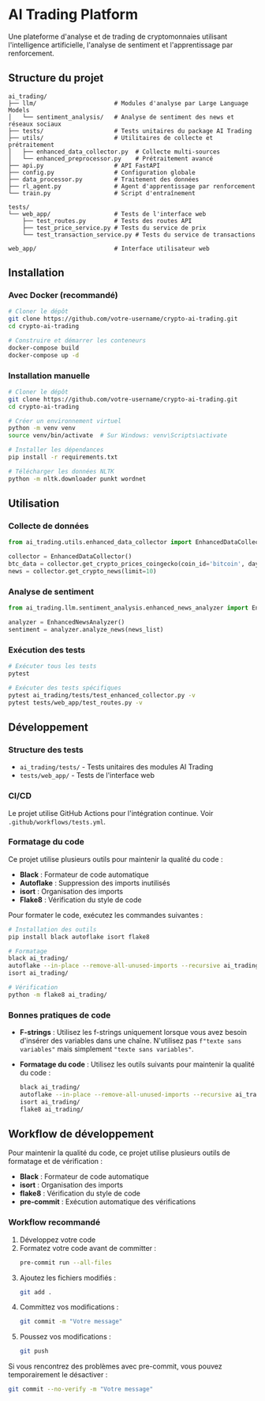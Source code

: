 # AI Trading Platform

Une plateforme d'analyse et de trading de cryptomonnaies utilisant l'intelligence artificielle, l'analyse de sentiment et l'apprentissage par renforcement.

## Structure du projet

```
ai_trading/
├── llm/                      # Modules d'analyse par Large Language Models
│   └── sentiment_analysis/   # Analyse de sentiment des news et réseaux sociaux
├── tests/                    # Tests unitaires du package AI Trading
├── utils/                    # Utilitaires de collecte et prétraitement
│   ├── enhanced_data_collector.py  # Collecte multi-sources
│   └── enhanced_preprocessor.py    # Prétraitement avancé
├── api.py                    # API FastAPI
├── config.py                 # Configuration globale
├── data_processor.py         # Traitement des données
├── rl_agent.py               # Agent d'apprentissage par renforcement
└── train.py                  # Script d'entraînement

tests/
└── web_app/                  # Tests de l'interface web
    ├── test_routes.py        # Tests des routes API
    ├── test_price_service.py # Tests du service de prix
    └── test_transaction_service.py # Tests du service de transactions

web_app/                      # Interface utilisateur web
```

## Installation

### Avec Docker (recommandé)

```bash
# Cloner le dépôt
git clone https://github.com/votre-username/crypto-ai-trading.git
cd crypto-ai-trading

# Construire et démarrer les conteneurs
docker-compose build
docker-compose up -d
```

### Installation manuelle

```bash
# Cloner le dépôt
git clone https://github.com/votre-username/crypto-ai-trading.git
cd crypto-ai-trading

# Créer un environnement virtuel
python -m venv venv
source venv/bin/activate  # Sur Windows: venv\Scripts\activate

# Installer les dépendances
pip install -r requirements.txt

# Télécharger les données NLTK
python -m nltk.downloader punkt wordnet
```

## Utilisation

### Collecte de données

```python
from ai_trading.utils.enhanced_data_collector import EnhancedDataCollector

collector = EnhancedDataCollector()
btc_data = collector.get_crypto_prices_coingecko(coin_id='bitcoin', days=30)
news = collector.get_crypto_news(limit=10)
```

### Analyse de sentiment

```python
from ai_trading.llm.sentiment_analysis.enhanced_news_analyzer import EnhancedNewsAnalyzer

analyzer = EnhancedNewsAnalyzer()
sentiment = analyzer.analyze_news(news_list)
```

### Exécution des tests

```bash
# Exécuter tous les tests
pytest

# Exécuter des tests spécifiques
pytest ai_trading/tests/test_enhanced_collector.py -v
pytest tests/web_app/test_routes.py -v
```

## Développement

### Structure des tests

- `ai_trading/tests/` - Tests unitaires des modules AI Trading
- `tests/web_app/` - Tests de l'interface web

### CI/CD

Le projet utilise GitHub Actions pour l'intégration continue. Voir `.github/workflows/tests.yml`.

### Formatage du code

Ce projet utilise plusieurs outils pour maintenir la qualité du code :

- **Black** : Formateur de code automatique
- **Autoflake** : Suppression des imports inutilisés
- **isort** : Organisation des imports
- **Flake8** : Vérification du style de code

Pour formater le code, exécutez les commandes suivantes :

```bash
# Installation des outils
pip install black autoflake isort flake8

# Formatage
black ai_trading/
autoflake --in-place --remove-all-unused-imports --recursive ai_trading/
isort ai_trading/

# Vérification
python -m flake8 ai_trading/
```

### Bonnes pratiques de code

- **F-strings** : Utilisez les f-strings uniquement lorsque vous avez besoin d'insérer des variables dans une chaîne.
  N'utilisez pas `f"texte sans variables"` mais simplement `"texte sans variables"`.

- **Formatage du code** : Utilisez les outils suivants pour maintenir la qualité du code :
  ```bash
  black ai_trading/
  autoflake --in-place --remove-all-unused-imports --recursive ai_trading/
  isort ai_trading/
  flake8 ai_trading/
  ```

## Workflow de développement

Pour maintenir la qualité du code, ce projet utilise plusieurs outils de formatage et de vérification :

- **Black** : Formateur de code automatique
- **isort** : Organisation des imports
- **flake8** : Vérification du style de code
- **pre-commit** : Exécution automatique des vérifications

### Workflow recommandé

1. Développez votre code
2. Formatez votre code avant de committer :
   ```bash
   pre-commit run --all-files
   ```
3. Ajoutez les fichiers modifiés :
   ```bash
   git add .
   ```
4. Committez vos modifications :
   ```bash
   git commit -m "Votre message"
   ```
5. Poussez vos modifications :
   ```bash
   git push
   ```
Si vous rencontrez des problèmes avec pre-commit, vous pouvez temporairement le désactiver :
```bash
git commit --no-verify -m "Votre message"
```

